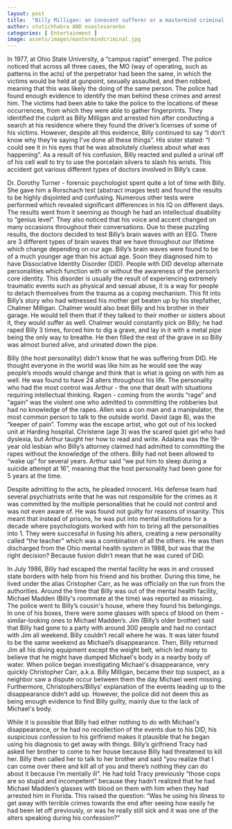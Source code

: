 ```yaml
---
layout: post
title:  "Billy Milligan: an innocent sufferer or a mastermind criminal faking it all along?"
author: stutichhabra AND evaslesarenko
categories: [ Entertainment ]
image: assets/images/mastermindcriminal.jpg
---
```

In 1977, at Ohio State University, a “campus rapist” emerged. The police noticed that across all three cases, the MO (way of operating, such as patterns in the acts) of the perpetrator had been the same, in which the victims would be held at gunpoint, sexually assaulted, and then robbed, meaning that this was likely the doing of the same person. The police had found enough evidence to identify the man behind these crimes and arrest him. The victims had been able to take the police to the locations of these occurrences, from which they were able to gather fingerprints. They identified the culprit as Billy Milligan and arrested him after conducting a search at his residence where they found the driver’s licenses of some of his victims. However, despite all this evidence, Billy continued to say “I don’t know why they’re saying I’ve done all these things”. His sister stated: “I could see it in his eyes that he was absolutely clueless about what was happening”. As a result of his confusion, Billy reacted and pulled a urinal off of his cell wall to try to use the porcelain silvers to slash his wrists. This accident got various different types of doctors involved in Billy’s case. 

Dr. Dorothy Turner - forensic psychologist spent quite a lot of time with Billy. She gave him a Rorschach test (abstract images test) and found the results to be highly disjointed and confusing. Numerous other tests were performed which revealed significant differences in his IQ on different days. The results went from it seeming as though he had an intellectual disability to “genius level”. They also noticed that his voice and accent changed on many occasions throughout their conversations. Due to these puzzling results, the doctors decided to test Billy’s brain waves with an EEG. There are 3 different types of brain waves that we have throughout our lifetime which change depending on our age. Billy’s brain waves were found to be of a much younger age than his actual age. Soon they diagnosed him to have Dissociative Identity Disorder (DID). People with DID develop alternate personalities which function with or without the awareness of the person’s core identity. This disorder is usually the result of experiencing extremely traumatic events such as physical and sexual abuse, it is a way for people to detach themselves from the trauma as a coping mechanism. This fit into Billy’s story who had witnessed his mother get beaten up by his stepfather, Chalmer Milligan. Chalmer would also beat Billy and his brother in their garage. He would tell them that if they talked to their mother or sisters about it, they would suffer as well. Chalmer would constantly pick on Billy; he had raped Billy 3 times, forced him to dig a grave, and lay in it with a metal pipe being the only way to breathe. He then filled the rest of the grave in so Billy was almost buried alive, and urinated down the pipe. 

Billy (the host personality) didn’t know that he was suffering from DID. He thought everyone in the world was like him as he would see the way people’s moods would change and think that is what is going on with him as well. He was found to have 24 alters throughout his life. The personality who had the most control was Arthur - the one that dealt with situations requiring intellectual thinking. Ragen - coming from the words “rage” and “again” was the violent one who admitted to committing the robberies but had no knowledge of the rapes. Allen was a con man and a manipulator, the most common person to talk to the outside world. David (age 8), was the “keeper of pain”. Tommy was the escape artist, who got out of his locked unit at Harding hospital. Christene (age 3) was the scared quiet girl who had dyslexia, but Arthur taught her how to read and write. Adalana was the 19-year old lesbian who Billy’s attorney claimed had admitted to committing the rapes without the knowledge of the others. Billy had not been allowed to “wake up” for several years. Arthur said “we put him to sleep during a suicide attempt at 16”, meaning that the host personality had been gone for 5 years at the time. 

Despite admitting to the acts, he pleaded innocent. His defense team had several psychiatrists write that he was not responsible for the crimes as it was committed by the multiple personalities that he could not control and was not even aware of. He was found not guilty for reasons of insanity. This meant that instead of prisons, he was put into mental institutions for a decade where psychologists worked with him to bring all the personalities into 1. They were successful in fusing his alters, creating a new personality called “the teacher” which was a combination of all the others. He was then discharged from the Ohio mental health system in 1988, but was that the right decision? Because fusion didn’t mean that he was cured of DID. 

In July 1986, Billy had escaped the mental facility he was in and crossed state borders with help from his friend and his brother. During this time, he lived under the alias Cristopher Carr, as he was officially on the run from the authorities. Around the time that Billy was out of the mental health facility, Michael Madden (Billy's roommate at the time) was reported as missing. The police went to Billy’s cousin's house, where they found his belongings. In one of his boxes, there were some glasses with specs of blood on them - similar-looking ones to Michael Madden’s. Jim (Billy’s older brother) said that Billy had gone to a party with around 300 people and had no contact with Jim all weekend. Billy couldn’t recall where he was. It was later found to be the same weekend as Michael’s disappearance. Then, Billy returned Jim all his diving equipment except the weight belt, which led many to believe that he might have dumped Michael's body in a nearby body of water. When police began investigating Michael's disappearance, very quickly Christopher Carr, a.k.a. Billy Milligan, became their top suspect, as a neighbor saw a dispute occur between them the day Michael went missing. Furthermore, Christophers/Billys’ explanation of the events leading up to the disappearance didn’t add up. However, the police did not deem this as being enough evidence to find Billy guilty, mainly due to the lack of Michael's body.

While it is possible that Billy had either nothing to do with Michael's disappearance, or he had no recollection of the events due to his DID, his suspicious confession to his girlfriend makes it plausible that he began using his diagnosis to get away with things. Billy’s girlfriend Tracy had asked her brother to come to her house because Billy had threatened to kill her. Billy then called her to talk to her brother and said “you realize that I can come over there and kill all of you and there’s nothing they can do about it because I’m mentally ill”. He had told Tracy previously “those cops are so stupid and incompetent” because they hadn’t realized that he had Michael Madden’s glasses with blood on them with him when they had arrested him in Florida. This raised the question: “Was he using his illness to get away with terrible crimes towards the end after seeing how easily he had been let off previously, or was he really still sick and it was one of the alters speaking during his confession?” 

